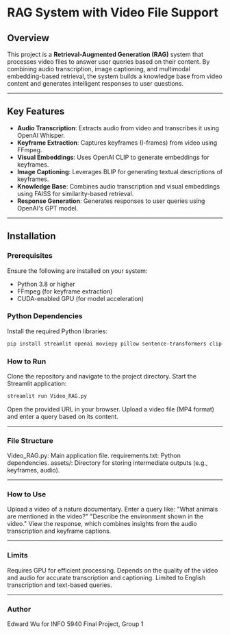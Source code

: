 # RAG System with Video File Support

## Overview
This project is a **Retrieval-Augmented Generation (RAG)** system that processes video files to answer user queries based on their content. By combining audio transcription, image captioning, and multimodal embedding-based retrieval, the system builds a knowledge base from video content and generates intelligent responses to user questions.

---

## Key Features
- **Audio Transcription**: Extracts audio from video and transcribes it using OpenAI Whisper.
- **Keyframe Extraction**: Captures keyframes (I-frames) from video using FFmpeg.
- **Visual Embeddings**: Uses OpenAI CLIP to generate embeddings for keyframes.
- **Image Captioning**: Leverages BLIP for generating textual descriptions of keyframes.
- **Knowledge Base**: Combines audio transcription and visual embeddings using FAISS for similarity-based retrieval.
- **Response Generation**: Generates responses to user queries using OpenAI's GPT model.

---

## Installation

### Prerequisites
Ensure the following are installed on your system:
- Python 3.8 or higher
- FFmpeg (for keyframe extraction)
- CUDA-enabled GPU (for model acceleration)

### Python Dependencies
Install the required Python libraries:
```bash
pip install streamlit openai moviepy pillow sentence-transformers clip-by-openai faiss-cpu torch torchvision torchaudio whisper transformers
```
### How to Run
Clone the repository and navigate to the project directory.
Start the Streamlit application:
```bash
streamlit run Video_RAG.py
```
Open the provided URL in your browser.
Upload a video file (MP4 format) and enter a query based on its content.

---

### File Structure
Video_RAG.py: Main application file.
requirements.txt: Python dependencies.
assets/: Directory for storing intermediate outputs (e.g., keyframes, audio).

---

### How to Use
Upload a video of a nature documentary.
Enter a query like:
"What animals are mentioned in the video?"
"Describe the environment shown in the video."
View the response, which combines insights from the audio transcription and keyframe captions.

---

### Limits
Requires GPU for efficient processing.
Depends on the quality of the video and audio for accurate transcription and captioning.
Limited to English transcription and text-based queries.

---

### Author
Edward Wu for INFO 5940 Final Project, Group 1


